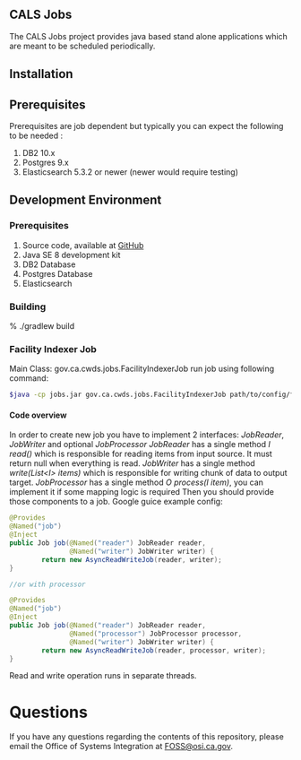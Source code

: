 ## CALS Jobs

The CALS Jobs project provides java based stand alone applications which are meant to be scheduled periodically.

## Installation

## Prerequisites
Prerequisites are job dependent but typically you can expect the following to be needed :

1.  DB2 10.x
2.  Postgres 9.x
3.  Elasticsearch 5.3.2 or newer (newer would require testing)

## Development Environment

### Prerequisites

1. Source code, available at [GitHub](https://github.com/ca-cwds/cals-jobs)
1. Java SE 8 development kit
1. DB2 Database
1. Postgres Database
1. Elasticsearch

### Building

% ./gradlew build


### Facility Indexer Job

Main Class: gov.ca.cwds.jobs.FacilityIndexerJob
run job using following command: 
```bash
$java -cp jobs.jar gov.ca.cwds.jobs.FacilityIndexerJob path/to/config/file.yaml
```
#### Code overview
In order to create new job you have to implement 2 interfaces: _JobReader_, _JobWriter_ and optional _JobProcessor_
_JobReader_ has a single method _I read()_ which is responsible for reading items from input source. It must return null when everything is read.
_JobWriter_ has a single method _write(List\<I\> items)_ which is responsible for writing chunk of data to output target.
_JobProcessor_ has a single method _O process(I item)_, you can implement it if some mapping logic is required
Then you should provide those components to a job. Google guice example config:
```java
@Provides
@Named("job")
@Inject
public Job job(@Named("reader") JobReader reader,
               @Named("writer") JobWriter writer) {
        return new AsyncReadWriteJob(reader, writer);
}

//or with processor

@Provides
@Named("job")
@Inject
public Job job(@Named("reader") JobReader reader,
               @Named("processor") JobProcessor processor,
               @Named("writer") JobWriter writer) {
        return new AsyncReadWriteJob(reader, processor, writer);
}
```
Read and write operation runs in separate threads.


# Questions

If you have any questions regarding the contents of this repository, please email the Office of Systems Integration at FOSS@osi.ca.gov.

